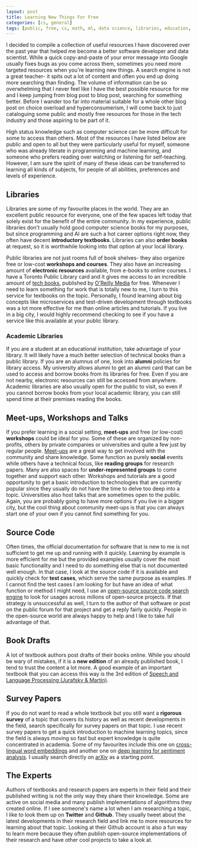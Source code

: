 ```yaml
---
layout: post
title: Learning New Things For Free
categories: [cs, general]
tags: [public, free, cs, math, ml, data science, libraries, education, learning]
---
```


I decided to compile a collection of useful resources I have discovered over the past year that helped me become a better software developer and data scientist. While a quick copy-and-paste of your error message into Google usually fixes bugs as you come across them, sometimes you need more targeted resources when you're learning new things. A search engine is not a great teacher- it spits out a lot of content and often you end up doing more searching than finding. The volume of information can be so overwhelming that I never feel like I have the best possible resource for me and I keep jumping from blog post to blog post, searching for something better. Before I wander too far into material suitable for a whole other blog post on choice overload and hyperconsumerism, I will come back to just cataloguing some public and mostly free resources for those in the tech industry and those aspiring to be part of it. 

High status knowledge such as computer science can be more difficult for some to access than others. Most of the resources I have listed below are public and open to all but they were particularly useful for myself, someone who was already literate in programming and machine learning, and someone who prefers reading over watching or listening for self-teaching. However, I am sure the spirit of many of these ideas can be transferred to learning all kinds of subjects, for people of all abilities, preferences and levels of experience.

## Libraries
Libraries are some of my favourite places in the world. They are an excellent public resource for everyone, one of the few spaces left today that solely exist for the benefit of the entire community. In my experience, public libraries don't usually hold good computer science books for my purposes, but since programming and AI are such a hot career options right now, they often have decent **introductory textbooks**. Libraries can also **order books** at request, so it is worthwhile looking into that option at your local library. 

Public libraries are not just rooms full of book shelves- they also organize free or low-cost **workshops and courses**. They also have an increasing amount of **electronic resources** available, from e-books to online courses. I have a Toronto Public Library card and it gives me access to an incredible amount of [tech books](https://www.torontopubliclibrary.ca/elearning/), published by [O'Reilly Media](http://shop.oreilly.com/) for free. Whenever I need to learn something for work that is totally new to me, I turn to this service for textbooks on the topic. Personally, I found learning about big concepts like microservices and test-driven development through textbooks was a lot more effective for me than online articles and tutorials. If you live in a big city, I would highly recommend checking to see if you have a service like this available at your public library.

### Academic Libraries
If you are a student at an educational institution, take advantage of your library. It will likely have a much better selection of technical books than a public library. If you are an alumnus of one, look into **alumni** policies for library access. My university allows alumni to get an alumni card that can be used to access and borrow books from its libraries for free. Even if you are not nearby, electronic resources can still be accessed from anywhere. Academic libraries are also usually open for the public to visit, so even if you cannot borrow books from your local academic library, you can still spend time at their premises reading the books.

## Meet-ups, Workshops and Talks
If you prefer learning in a social setting, **meet-ups** and free (or low-cost) **workshops** could be ideal for you. Some of these are organized by non-profits, others by private companies or universities and quite a few just by regular people. [Meet-ups](www.meetup.com) are a great way to get involved with the community and share knowledge. Some function as purely **social** events while others have a technical focus, like **reading groups** for research papers. Many are also spaces for **under-represented groups** to come together and support each other. Workshops and tutorials are a good opportunity to get a basic introduction to technologies that are currently popular since they usually do not have the time to delve too deep into a topic. Universities also host talks that are sometimes open to the public. Again, you are probably going to have more options if you live in a bigger city, but the cool thing about community meet-ups is that you can always start one of your own if you cannot find something for you.

## Source Code
Often times, the official documentation for software that is new to me is not sufficient to get me up and running with it quickly. Learning by example is more efficient for me but the provided examples usually cover the most basic functionality and I need to do something else that is not documented well enough. In that case, I look at the source code if it is available and quickly check for **test cases**, which serve the same purpose as examples. If I cannot find the test cases I am looking for but have an idea of what function or method I might need, I use an [open-source source code search engine](https://searchcode.com/) to look for usages across millons of open-source projects. If that strategy is unsuccessful as well, I turn to the author of that software or post on the public forum for that project and get a reply fairly quickly. People in the open-source world are always happy to help and I like to take full advantage of that.

## Book Drafts
A lot of textbook authors post drafts of their books online. While you should be wary of mistakes, if it is a **new edition** of an already published book, I tend to trust the content a lot more. A good example of an important textbook that you can access this way is the 3rd edition of [Speech and Language Processing (Jurafsky & Martin)](https://web.stanford.edu/~jurafsky/slp3/). 

## Survey Papers
If you do not want to read a whole textbook but you still want a **rigorous survey** of a topic that covers its history as well as recent developments in the field, search specifically for survey papers on that topic. I use recent survey papers to get a quick introduction to machine learning topics, since the field is always moving so fast but expert knowledge is quite concentrated in academia. Some of my favourites include this one on [cross-lingual word embeddings](https://arxiv.org/abs/1706.04902) and another one on [deep learning for sentiment analysis](https://arxiv.org/abs/1801.07883). I usually search directly on [arXiv](https://arxiv.org/) as a starting point.

## The Experts
Authors of textbooks and research papers are experts in their field and their published writing is not the only way they share their knowledge. Some are active on social media and many publish implementations of algorithms they created online. If I see someone's name a lot when I am researching a topic, I like to look them up on **Twitter** and **Github**. They usually tweet about the latest developments in their research field and link me to more resources for learning about that topic. Looking at their Github account is also a fun way to learn more because they often publish open-source implementations of their research and have other cool projects to take a look at. 

